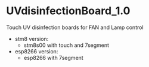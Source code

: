 # UVdisinfectionBoard_1.0
Touch UV disinfection boards for FAN and Lamp control
- stm8 version:
  - stm8s00 with touch and 7segment
- esp8266 version:
  - esp8266 with 7segment
